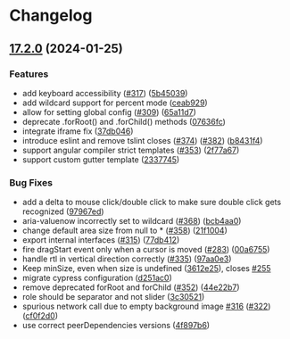 # Changelog

## [17.2.0](https://github.com/Harpush/angular-split/compare/angular-split-v17.1.1...angular-split-v17.2.0) (2024-01-25)


### Features

* add keyboard accessibility ([#317](https://github.com/Harpush/angular-split/issues/317)) ([5b45039](https://github.com/Harpush/angular-split/commit/5b450398cffed30642ffc133b3d578f3fd8f303b))
* add wildcard support for percent mode ([ceab929](https://github.com/Harpush/angular-split/commit/ceab929a4c2539109f758b29c3faa061da7b7fe1))
* allow for setting global config ([#309](https://github.com/Harpush/angular-split/issues/309)) ([65a11d7](https://github.com/Harpush/angular-split/commit/65a11d70e3c46111e778fe1c3b5ee737bc04f822))
* deprecate .forRoot() and .forChild() methods ([07636fc](https://github.com/Harpush/angular-split/commit/07636fc4a0ad691da204bc98673cf945015b988c))
* integrate iframe fix ([37db046](https://github.com/Harpush/angular-split/commit/37db046f731ade7021ff91ebd0c175f11f79dcd9))
* introduce eslint and remove tslint closes ([#374](https://github.com/Harpush/angular-split/issues/374)) ([#382](https://github.com/Harpush/angular-split/issues/382)) ([b8431f4](https://github.com/Harpush/angular-split/commit/b8431f4631a3ed3b658729e89c95ec11297e1971))
* support angular compiler strict templates ([#353](https://github.com/Harpush/angular-split/issues/353)) ([2f77a67](https://github.com/Harpush/angular-split/commit/2f77a67b43c2eaa131f5c2d56b4fdda17af2e268))
* support custom gutter template ([2337745](https://github.com/Harpush/angular-split/commit/233774535909a19c1b04962c20de51557a402b6f))


### Bug Fixes

* add a delta to mouse click/double click to make sure double click gets recognized ([97967ed](https://github.com/Harpush/angular-split/commit/97967ed0fd58c83e4daf6fef2c43fcb9eeca76aa))
* aria-valuenow incorrectly set to wildcard ([#368](https://github.com/Harpush/angular-split/issues/368)) ([bcb4aa0](https://github.com/Harpush/angular-split/commit/bcb4aa0bd319dd5ba84fd135186e1454911d3d7e))
* change default area size from null to * ([#358](https://github.com/Harpush/angular-split/issues/358)) ([21f1004](https://github.com/Harpush/angular-split/commit/21f100453f4406559bcf5ee0a04213a157e37f45))
* export internal interfaces ([#315](https://github.com/Harpush/angular-split/issues/315)) ([77db412](https://github.com/Harpush/angular-split/commit/77db412694c1265799984a5070534e6f6ea3a384))
* fire dragStart event only when a cursor is moved ([#283](https://github.com/Harpush/angular-split/issues/283)) ([00a6755](https://github.com/Harpush/angular-split/commit/00a675578915d6172ca0174d3761cf84bc5ca024))
* handle rtl in vertical direction correctly ([#335](https://github.com/Harpush/angular-split/issues/335)) ([97aa0e3](https://github.com/Harpush/angular-split/commit/97aa0e3863e9129f4e1da165be894b429c47039c))
* Keep minSize, even when size is undefined ([3612e25](https://github.com/Harpush/angular-split/commit/3612e25d8e2d78749cfeb9ad439da14611ed975b)), closes [#255](https://github.com/Harpush/angular-split/issues/255)
* migrate cypress configuration ([d251ac0](https://github.com/Harpush/angular-split/commit/d251ac04b7566fe2132617b92af41ce8ef5459e9))
* remove deprecated forRoot and forChild ([#352](https://github.com/Harpush/angular-split/issues/352)) ([44e22b7](https://github.com/Harpush/angular-split/commit/44e22b7351a96a561c6552308c5263779378d3bc))
* role should be separator and not slider ([3c30521](https://github.com/Harpush/angular-split/commit/3c30521a7731fdf718810303c8fe8d734bb011a5))
* spurious network call due to empty background image [#316](https://github.com/Harpush/angular-split/issues/316) ([#322](https://github.com/Harpush/angular-split/issues/322)) ([cf0f2d0](https://github.com/Harpush/angular-split/commit/cf0f2d043f7d1fd9ece7148c0362dbdbb3b892e7))
* use correct peerDependencies versions ([4f897b6](https://github.com/Harpush/angular-split/commit/4f897b6fc26002f1a5146a5933909a6ee616089b))
